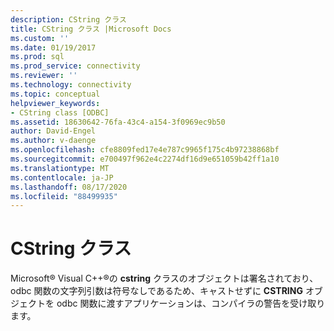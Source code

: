 ```yaml
---
description: CString クラス
title: CString クラス |Microsoft Docs
ms.custom: ''
ms.date: 01/19/2017
ms.prod: sql
ms.prod_service: connectivity
ms.reviewer: ''
ms.technology: connectivity
ms.topic: conceptual
helpviewer_keywords:
- CString class [ODBC]
ms.assetid: 18630642-76fa-43c4-a154-3f0969ec9b50
author: David-Engel
ms.author: v-daenge
ms.openlocfilehash: cfe8809fed17e4e787c9965f175c4b97238868bf
ms.sourcegitcommit: e700497f962e4c2274df16d9e651059b42ff1a10
ms.translationtype: MT
ms.contentlocale: ja-JP
ms.lasthandoff: 08/17/2020
ms.locfileid: "88499935"
---
```

# <a name="cstring-class"></a>CString クラス
Microsoft® Visual C++®の **cstring** クラスのオブジェクトは署名されており、odbc 関数の文字列引数は符号なしであるため、キャストせずに **CSTRING** オブジェクトを odbc 関数に渡すアプリケーションは、コンパイラの警告を受け取ります。
